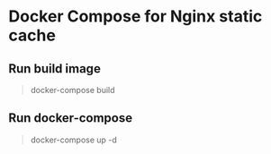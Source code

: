 # Docker Compose for Nginx static cache

## Run build image

>docker-compose build

## Run docker-compose

>docker-compose up -d
